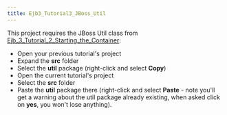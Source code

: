 ```yaml
---
title: Ejb3_Tutorial3_JBoss_Util
---
```

This project requires the JBoss Util class from [Ejb_3_Tutorial_2_Starting_the_Container](Ejb_3_Tutorial_2_Starting_the_Container):
* Open your previous tutorial's project
* Expand the **src** folder
* Select the **util** package (right-click and select **Copy**)
* Open the current tutorial's project
* Select the **src** folder
* Paste the **util** package there (right-click and select **Paste** - note you'll get a warning about the util package already existing, when asked click on **yes**, you won't lose anything).
